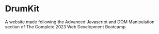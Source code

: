 # DrumKit
A website made following the Advanced Javascript and DOM Manipulation section of The Complete 2023 Web Development Bootcamp. 
